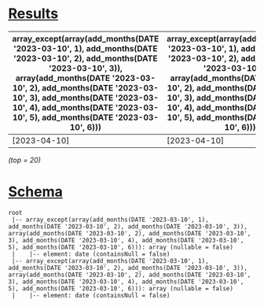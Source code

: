 # [Results](#tab/results)

|array_except(array(add_months(DATE '2023-03-10', 1), add_months(DATE '2023-03-10', 2), add_months(DATE '2023-03-10', 3)), array(add_months(DATE '2023-03-10', 2), add_months(DATE '2023-03-10', 3), add_months(DATE '2023-03-10', 4), add_months(DATE '2023-03-10', 5), add_months(DATE '2023-03-10', 6)))|array_except(array(add_months(DATE '2023-03-10', 1), add_months(DATE '2023-03-10', 2), add_months(DATE '2023-03-10', 3)), array(add_months(DATE '2023-03-10', 2), add_months(DATE '2023-03-10', 3), add_months(DATE '2023-03-10', 4), add_months(DATE '2023-03-10', 5), add_months(DATE '2023-03-10', 6)))|
|----------------------------------------------------------------------------------------------------------------------------------------------------------------------------------------------------------------------------------------------------------------------------------------------------------|----------------------------------------------------------------------------------------------------------------------------------------------------------------------------------------------------------------------------------------------------------------------------------------------------------|
|[2023-04-10]                                                                                                                                                                                                                                                                                              |[2023-04-10]                                                                                                                                                                                                                                                                                              |

_(top = 20)_

# [Schema](#tab/schema)

```shell
root
 |-- array_except(array(add_months(DATE '2023-03-10', 1), add_months(DATE '2023-03-10', 2), add_months(DATE '2023-03-10', 3)), array(add_months(DATE '2023-03-10', 2), add_months(DATE '2023-03-10', 3), add_months(DATE '2023-03-10', 4), add_months(DATE '2023-03-10', 5), add_months(DATE '2023-03-10', 6))): array (nullable = false)
 |    |-- element: date (containsNull = false)
 |-- array_except(array(add_months(DATE '2023-03-10', 1), add_months(DATE '2023-03-10', 2), add_months(DATE '2023-03-10', 3)), array(add_months(DATE '2023-03-10', 2), add_months(DATE '2023-03-10', 3), add_months(DATE '2023-03-10', 4), add_months(DATE '2023-03-10', 5), add_months(DATE '2023-03-10', 6))): array (nullable = false)
 |    |-- element: date (containsNull = false)

```
